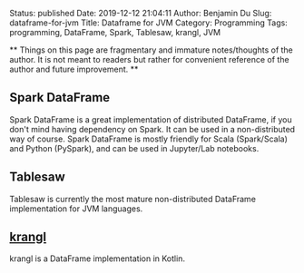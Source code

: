 Status: published
Date: 2019-12-12 21:04:11
Author: Benjamin Du
Slug: dataframe-for-jvm
Title: Dataframe for JVM
Category: Programming
Tags: programming, DataFrame, Spark, Tablesaw, krangl, JVM

**
Things on this page are fragmentary and immature notes/thoughts of the author.
It is not meant to readers but rather for convenient reference of the author and future improvement.
**


## Spark DataFrame

Spark DataFrame is a great implementation of distributed DataFrame,
if you don't mind having dependency on Spark.
It can be used in a non-distributed way of course.
Spark DataFrame is mostly friendly for Scala (Spark/Scala) and Python (PySpark),
and can be used in Jupyter/Lab notebooks.

## Tablesaw

Tablesaw is currently the most mature non-distributed DataFrame implementation for JVM languages.


## [krangl](https://github.com/holgerbrandl/krangl)
krangl is a DataFrame implementation in Kotlin.